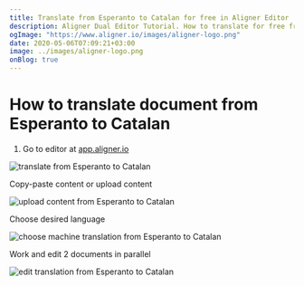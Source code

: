```yaml
---
title: Translate from Esperanto to Catalan for free in Aligner Editor
description: Aligner Dual Editor Tutorial. How to translate for free from Esperanto to Catalan. Aligner is multilingual document management platform. 
ogImage: "https://www.aligner.io/images/aligner-logo.png"
date: 2020-05-06T07:09:21+03:00
image: ../images/aligner-logo.png
onBlog: true
---
```


# How to translate document from Esperanto to Catalan

1. Go to editor at [app.aligner.io](https://app.aligner.io "Aligner App web page")

![translate from Esperanto to Catalan](../aligner-blank-editor.png "translate from Esperanto to Catalan")

Copy-paste content or upload content

![upload content from Esperanto to Catalan](../aligner-uploaded-document.png "upload content from Esperanto to Catalan")

Choose desired language

![choose machine translation from Esperanto to Catalan](../aligner-language-dropdown.png "choose machine translation from Esperanto to Catalan")

Work and edit 2 documents in parallel

![edit translation from Esperanto to Catalan](../aligner-double-sitded-editor.png "edit translation from Esperanto to Catalan")

